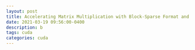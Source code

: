 ```yaml
---
layout: post
title: Accelerating Matrix Multiplication with Block-Sparse Format and Tensor Cores
date: 2021-03-19 09:56:00-0400
description: b
tags: cuda
categories: cuda
---
```

